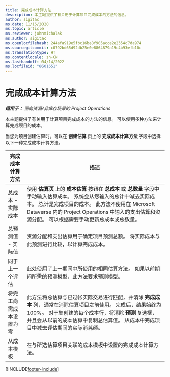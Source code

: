 ```yaml
---
title: 完成成本计算方法
description: 本主题提供了有关用于计算项目完成成本的方法的信息。
author: sigitac
ms.date: 11/16/2020
ms.topic: article
ms.reviewer: johnmichalak
ms.author: sigitac
ms.openlocfilehash: 244afa919e5fbc16be8f905acce2e2354c7da974
ms.sourcegitcommit: c0792bd65d92db25e0e8864879a19c4b93efb10c
ms.translationtype: HT
ms.contentlocale: zh-CN
ms.lasthandoff: 04/14/2022
ms.locfileid: "8601651"
---
```

# <a name="cost-to-complete-methods"></a>完成成本计算方法

_**适用于：** 面向资源/非库存场景的 Project Operations_

本主题提供了有关用于计算项目完成成本的方法的信息。 可以使用多种方法来计算完成项目的成本。 

当您为项目创建估算时，可以在 **创建估算** 页上的 **完成成本计算方法** 字段中选择以下一种完成成本计算方法。

| 完成成本计算方法    | 描述                                                                                                                                                                                                                                                                                                                                                                                                                                                                                        |
|------------------------------|----------------------------------------------------------------------------------------------------------------------------------------------------------------------------------------------------------------------------------------------------------------------------------------------------------------------------------------------------------------------------------------------------------------------------------------------------------------------------------------------------|
| 总成本 - 实际成本            | 使用 **估算页** 上的 **成本估算** 按钮在 **总成本** 或 **总数量** 字段中手动输入估算成本。 系统会从您输入的总计中减去实际成本。 总计是完成项目的成本。 此方法不使用在 Microsoft Dataverse 内的 Project Operations 中输入的支出估算和资源分配。 可以根据需要手动更新总成本或总数量。  |
| 总预测值 - 实际值        | 资源分配和支出估算用于确定项目预测总额。 将实际成本与此预测进行比较，以计算完成成本。                                                                                                                                                                                                                                                                          |
| 同于上一个评估         | 此处使用了上一期间中所使用的相同估算方法。 如果以前期间所需的预测模型，此方法要求预测模型。                                                                                                                                                                                                                                                                                                                           |
| 将完工尚需成本设置为零 | 此方法将总估算与已过帐实际交易进行匹配，并清除 **完成成本** 列，通常在消除估算项目之前使用。 完成后，结果始终为 100%。 对于您创建的每个成本行，将清除 **预测** 复选框，并且会从以前的成本估算中复制总估算值。 从成本中完成项目中减去评估期间的实际消耗额。              |
| 从成本模板           | 在与所选估算项目关联的成本模板中设置的完成成本计算方法。                                                                                                                                                                                                                                                                                                                                                                          |


[!INCLUDE[footer-include](../includes/footer-banner.md)]